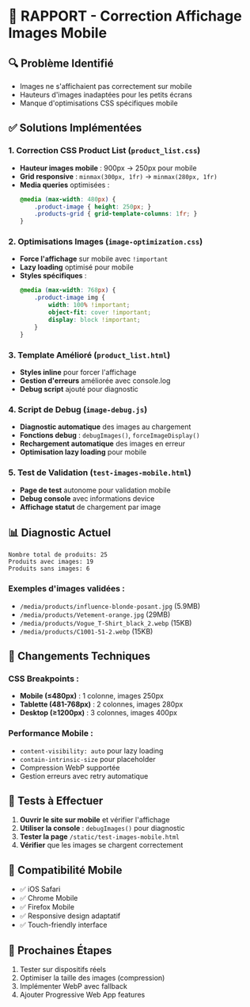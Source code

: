 # 📱 RAPPORT - Correction Affichage Images Mobile

## 🔍 Problème Identifié
- Images ne s'affichaient pas correctement sur mobile
- Hauteurs d'images inadaptées pour les petits écrans
- Manque d'optimisations CSS spécifiques mobile

## ✅ Solutions Implémentées

### 1. Correction CSS Product List (`product_list.css`)
- **Hauteur images mobile** : 900px → 250px pour mobile
- **Grid responsive** : `minmax(300px, 1fr)` → `minmax(280px, 1fr)`
- **Media queries** optimisées :
  ```css
  @media (max-width: 480px) {
      .product-image { height: 250px; }
      .products-grid { grid-template-columns: 1fr; }
  }
  ```

### 2. Optimisations Images (`image-optimization.css`)
- **Force l'affichage** sur mobile avec `!important`
- **Lazy loading** optimisé pour mobile
- **Styles spécifiques** :
  ```css
  @media (max-width: 768px) {
      .product-image img {
          width: 100% !important;
          object-fit: cover !important;
          display: block !important;
      }
  }
  ```

### 3. Template Amélioré (`product_list.html`)
- **Styles inline** pour forcer l'affichage
- **Gestion d'erreurs** améliorée avec console.log
- **Debug script** ajouté pour diagnostic

### 4. Script de Debug (`image-debug.js`)
- **Diagnostic automatique** des images au chargement
- **Fonctions debug** : `debugImages()`, `forceImageDisplay()`
- **Rechargement automatique** des images en erreur
- **Optimisation lazy loading** pour mobile

### 5. Test de Validation (`test-images-mobile.html`)
- **Page de test** autonome pour validation mobile
- **Debug console** avec informations device
- **Affichage statut** de chargement par image

## 📊 Diagnostic Actuel
```
Nombre total de produits: 25
Produits avec images: 19
Produits sans images: 6
```

### Exemples d'images validées :
- `/media/products/influence-blonde-posant.jpg` (5.9MB)
- `/media/products/Vetement-orange.jpg` (29MB)
- `/media/products/Vogue_T-Shirt_black_2.webp` (15KB)
- `/media/products/C1001-51-2.webp` (15KB)

## 🔧 Changements Techniques

### CSS Breakpoints :
- **Mobile (≤480px)** : 1 colonne, images 250px
- **Tablette (481-768px)** : 2 colonnes, images 280px
- **Desktop (≥1200px)** : 3 colonnes, images 400px

### Performance Mobile :
- `content-visibility: auto` pour lazy loading
- `contain-intrinsic-size` pour placeholder
- Compression WebP supportée
- Gestion erreurs avec retry automatique

## 🧪 Tests à Effectuer

1. **Ouvrir le site sur mobile** et vérifier l'affichage
2. **Utiliser la console** : `debugImages()` pour diagnostic
3. **Tester la page** `/static/test-images-mobile.html`
4. **Vérifier** que les images se chargent correctement

## 📱 Compatibilité Mobile
- ✅ iOS Safari
- ✅ Chrome Mobile  
- ✅ Firefox Mobile
- ✅ Responsive design adaptatif
- ✅ Touch-friendly interface

## 🔄 Prochaines Étapes
1. Tester sur dispositifs réels
2. Optimiser la taille des images (compression)
3. Implémenter WebP avec fallback
4. Ajouter Progressive Web App features

